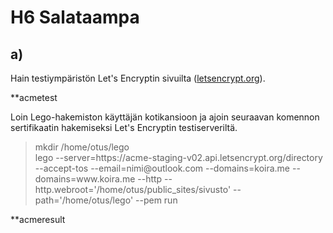 # H6 Salataampa

## a)

Hain testiympäristön Let's Encryptin sivuilta ([letsencrypt.org](https://letsencrypt.org/fi/docs/staging-environment/)).

**acmetest

Loin Lego-hakemiston käyttäjän kotikansioon ja ajoin seuraavan komennon sertifikaatin hakemiseksi Let's Encryptin testiserveriltä.

>mkdir /home/otus/lego  
>lego --server=https:<!-- -->//acme-staging-v02.api.letsencrypt.org/directory --accept-tos --email=nimi<!-- -->@outlook.com --domains=koira.me --domains=www<!-- -->.koira.me --http --http.webroot='/home/otus/public_sites/sivusto' --path='/home/otus/lego' --pem run

**acmeresult




